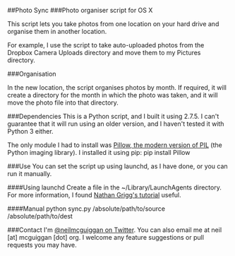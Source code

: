 ##Photo Sync
###Photo organiser script for OS X

This script lets you take photos from one location on your hard drive and organise them in another location.

For example, I use the script to take auto-uploaded photos from the Dropbox Camera Uploads directory and move them to my Pictures directory.

###Organisation

In the new location, the script organises photos by month. If required, it will create a directory for the month in which the photo was taken, and it will move the photo file into that directory.

###Dependencies
This is a Python script, and I built it using 2.7.5. I can't guarantee that it will run using an older version, and I haven't tested it with Python 3 either.

The only module I had to install was [Pillow, the modern version of PIL](http://pillow.readthedocs.org/en/latest/index.html) (the Python imaging library). I installed it using pip:
    pip install Pillow

###Use
You can set the script up using launchd, as I have done, or you can run it manually.

####Using launchd
Create a file in the ~/Library/LaunchAgents directory. For more information, I found [Nathan Grigg's tutorial](http://nathangrigg.net/2012/07/schedule-jobs-using-launchd/) useful.

####Manual
    python sync.py /absolute/path/to/source /absolute/path/to/dest

###Contact
I'm [@neilmcguiggan on Twitter](http://twitter.com/neilmcguiggan). You can also email me at neil [at] mcguiggan [dot] org. I welcome any feature suggestions or pull requests you may have.